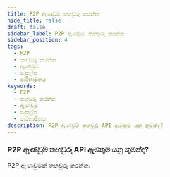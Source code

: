 ```yaml
---
title: P2P ඇණවුම තහවුරු කරන්න
hide_title: false
draft: false
sidebar_label: P2P ඇණවුම තහවුරු කරන්න
sidebar_position: 4
tags:
  - P2P
  - තහවුරු කරන්න
  - ඇණවුම
  - සංකල්ප
  - පාරිභාෂිතය
keywords:
  - P2P
  - තහවුරු කරන්න
  - ඇණවුම
  - සංකල්ප
  - පාරිභාෂිතය
description: P2P ඇණවුම් තහවුරු API ඇමතුම යනු කුමක්ද?
---
```


### P2P ඇණවුම් තහවුරු API ඇමතුම යනු කුමක්ද?

P2P ඇණවුමක් තහවුරු කරන්න.
